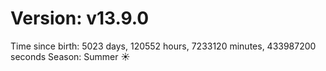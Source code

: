 # Version: v13.9.0
Time since birth: 5023 days, 120552 hours, 7233120 minutes, 433987200 seconds
Season: Summer ☀️
